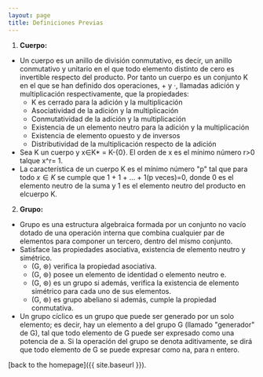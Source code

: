 ```yaml
---
layout: page
title: Definiciones Previas
---
```


1. **Cuerpo:**
* Un cuerpo es un anillo de división conmutativo, es decir, un anillo conmutativo y unitario en el que todo elemento distinto de cero es invertible respecto del producto. Por tanto un cuerpo es un conjunto K en el que se han definido dos operaciones, + y ·, llamadas adición y multiplicación respectivamente, que la propiedades:
  - K es cerrado para la adición y la multiplicación
  - Asociatividad de la adición y la multiplicación
  - Conmutatividad de la adición y la multiplicación
  - Existencia de un elemento neutro para la adición y la multiplicación
  - Existencia de elemento opuesto y de inversos
  - Distributividad de la multiplicación respecto de la adición
* Sea K un cuerpo y x∈K* = K-{0}. El orden de x es el mínimo número r>0 talque x^r= 1.
* La característica de un cuerpo K es el mínimo número "p" tal que para todo $x∈K$ se cumple que 1 + 1 + ... + 1(p veces)=0, donde 0 es el elemento neutro de la suma y 1 es el elemento neutro del producto en elcuerpo K.

2. **Grupo:**
* Grupo es una estructura algebraica formada por un conjunto no vacío dotado de una operación interna que combina cualquier par de elementos para componer un tercero, dentro del mismo conjunto.
* Satisface las propiedades asociativa, existencia de elemento neutro y simétrico.
  * (G, ⊛) verifica la propiedad asociativa.
  * (G, ⊛) posee un elemento de identidad o elemento neutro e.
  * (G, ⊛) es un grupo si además, verifica la existencia de elemento simétrico para cada uno de sus elementos.
  * (G, ⊛) es grupo abeliano si además, cumple la propiedad conmutativa.
* Un grupo cíclico es un grupo que puede ser generado por un solo elemento; es decir, hay un elemento a del grupo G (llamado "generador" de G), tal que todo elemento de G puede ser expresado como una potencia de a. Si la operación del grupo se denota aditivamente, se dirá que todo elemento de G se puede expresar como na, para n entero.

[back to the homepage]({{ site.baseurl }}).
